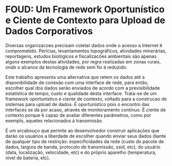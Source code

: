 # FOUD: Um Framework Oportunístico e Ciente de Contexto para Upload de Dados Corporativos

Diversas organizacoes precisam coletar dados onde o acesso a Internet ́é comprometido. Perícias, levantamentos topográficos, atividades minerárias, reportagens, estudos biológicos e fiscalizacões ambientais são apenas alguns exemplos destas atividades, por regra realizadas em zonas rurais, onde o alcance da tecnologia de rede sem fio é reduzido.

Este trabalho apresenta uma alternativa que retem os dados até a disponibilidade de conexão com uma interface de rede, para então, escolher qual dos dados serão enviados de acordo com a previsibilidade estatística de tempo, custo e qualidade desta interface.  Trata-se de um framework oportunístico e ciente de contexto, voltado para a construcao de sistemas para upload de dados. É oportunístico pois o encontro das interfaces se dá por acaso, através de monitoramento contínuo. É ciente de contexto porque ́é capaz de avaliar diferentes parâmetros, como por exemplo, aqueles relacionados á transmissão. 

É um arcabouço que permite ao desenvolvedor construir aplicações que darão os usuários a liberdade de escolher quando enviar seus dados diante de qualquer tipo de restrição: especificidades da rede (custo do pacote de dados, largura de banda, protocolo de transmissão, ssid, etc), do usuário (data, localização, velocidade, etc) e do próprio aparelho (temperatura, nível de bateria, etc).

